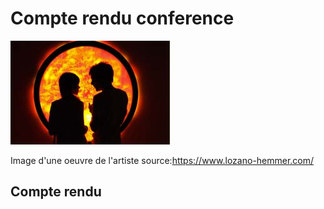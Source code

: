 # Compte rendu conference

  ![photo](images/rafael_lozano-hemmer_trackers_paris_2011.jpg)

Image d'une oeuvre de l'artiste 
source:https://www.lozano-hemmer.com/


## **Compte rendu**
